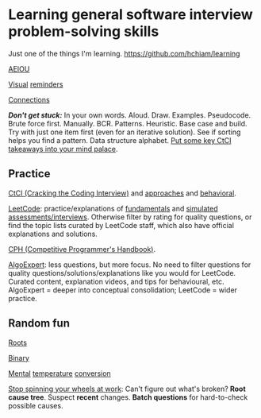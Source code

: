 # Learning general software interview problem-solving skills

Just one of the things I'm learning. https://github.com/hchiam/learning

[AEIOU](https://hchiam.blogspot.com/2019/03/programming-problem-solving-mnemonic.html)

[Visual](https://hchiam.blogspot.com/2017/02/10-programming-data-structures-and-algorithms-in-pictures.html) [reminders](https://hchiam.blogspot.com/2019/03/random-visual-mnemonics-for-programming.html)

[Connections](https://hchiam.blogspot.com/2016/11/learning-faster-and-memory-structures.html)

_**Don't get stuck:**_ In your own words. Aloud. Draw. Examples. Pseudocode. Brute force first. Manually. BCR. Patterns. Heuristic. Base case and build. Try with just one item first (even for an iterative solution). See if sorting helps you find a pattern. Data structure alphabet. [Put some key CtCI takeaways into your mind palace](https://app.memrise.com/course/6044034/abridged-ctci-mp-71/).

## Practice

[CtCI (Cracking the Coding Interview)](https://www.crackingthecodinginterview.com) and [approaches](https://www.crackingthecodinginterview.com/uploads/6/5/2/8/6528028/cracking_the_coding_skills_-_v6.pdf) and [behavioral](https://www.crackingthecodinginterview.com/uploads/6/5/2/8/6528028/cracking_the_soft_skills_-_v6.pdf).

[LeetCode](https://leetcode.com): practice/explanations of [fundamentals](https://leetcode.com/explore/learn) and [simulated assessments/interviews](https://leetcode.com/assessment). Otherwise filter by rating for quality questions, or find the topic lists curated by LeetCode staff, which also have official explanations and solutions.

[CPH (Competitive Programmer's Handbook)](https://github.com/pllk/cphb).

[AlgoExpert](https://www.algoexpert.io): less questions, but more focus. No need to filter questions for quality questions/solutions/explanations like you would for LeetCode. Curated content, explanation videos, and tips for behavioural, etc. AlgoExpert = deeper into conceptual consolidation; LeetCode = wider practice.

## Random fun

[Roots](https://hchiam.blogspot.com/2017/10/mentally-finding-roots-and-squares-or.html)

[Binary](https://hchiam.blogspot.com/2015/09/how-to-quickly-convert-binary-to-decimal.html)

[Mental](https://hchiam.blogspot.com/2017/08/google-voice-mental-temperature-converter.html) [temperature](https://hchiam.blogspot.com/2016/09/how-to-convert-temperature-quickly-in.html) [conversion](https://hchiam.blogspot.com/2015/12/how-to-convert-temperature-f-c-quickly.html)

[Stop spinning your wheels at work](https://willmurphyscode.net/2016/04/06/learning-hack-recognize-and-interrupt-wheel-spinning): Can't figure out what's broken?
**Root cause tree**. Suspect **recent** changes. **Batch questions** for hard-to-check possible causes.
